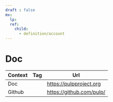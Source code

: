 ```yaml
---
draft : false
mx:
  lp:
  ref:
    child:
      - definition/account
---
```


# Doc

|Context|Tag|Url|
|-|-|-|
|Doc||https://pulpproject.org
|Github||https://github.com/pulp/
